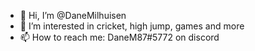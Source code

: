 - 👋 Hi, I’m @DaneMilhuisen
- 👀 I’m interested in cricket, high jump, games and more
- 📫 How to reach me: DaneM87#5772 on discord

<!---
DaneMilhuisen/DaneMilhuisen is a ✨ special ✨ repository because its `README.md` (this file) appears on your GitHub profile.
You can click the Preview link to take a look at your changes.
--->
